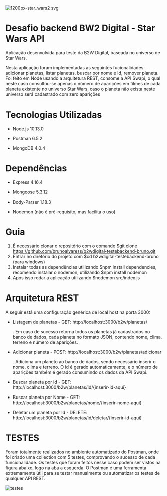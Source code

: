 ![1200px-star_wars2 svg](https://user-images.githubusercontent.com/43390621/48627866-d905b500-e99c-11e8-969c-515fd8bdcc41.png)


# Desafio backend BW2 Digital - Star Wars API

Aplicação desenvolvida para teste da B2W Digital, baseada no universo de Star Wars.

Nesta aplicação foram implementadas as seguintes fucionalidades: adicionar planetas, listar planetas, buscar por nome e Id, remover planeta. Foi feito em Node usando a arquitetura REST, consome a API Swapi, o qual neste caso consultou-se apenas o número de aparições em filmes de cada planeta existente no universo Star Wars, caso o planeta não exista neste universo será cadastrado com zero aparições


# Tecnologias Utilizadas

- Node.js 10.13.0

- Postman 6.5.2

- MongoDB 4.0.4

# Dependências

- Express 4.16.4

- Mongoose 5.3.12

- Body-Parser 1.18.3

- Nodemon (não é pré-requisito, mas facilita o uso)


# Guia 

1. É necessário clonar o repositório com o comando $git clone https://github.com/brunoalvaress/b2wdigital-testebackend-bruno.git 
2. Entrar no diretório do projeto com $cd b2wdigital-testebackend-bruno (para windows)
3. Instalar todas as dependências utilizando $npm install dependencies, recomendo instalar o nodemon, utilizando $npm install nodemon
4. Após isso rodar a aplicação utilizando $nodemon src/index.js

# Arquitetura REST

A seguir está uma configuração genérica de local host na porta 3000:

- Listagem de planetas - GET: http://localhost:3000/b2w/planetas/

   . Em caso de sucesso retorna todos os planetas já cadastrados no banco de dados, cada planeta no formato JSON, contendo nome, clima, terreno e número de aparições.
   
- Adicionar planeta - POST: http://localhost:3000/b2w/planetas/adicionar 
  
  . Adiciona um planeto ao banco de dados, sendo necessário inserir o nome, clima e terreno. O id é gerado automaticamente, e o número de aparições também é gerado consumindo os dados da API Swapi.
  
- Buscar planeta por Id - GET: http://localhost:3000/b2w/planetas/id/{inserir-id-aqui}
- Buscar planeta por Nome - GET: http://localhost:3000/b2w/planetas/nome/{inserir-nome-aqui}
- Deletar um planeta por Id - DELETE: http://localhost:3000/b2w/planetas/id/deletar/{inserir-id-aqui}

# TESTES

Foram totalmente realizados no ambiente automatizado do Postman, onde foi criado uma collection com 5 testes, comprovando o sucesso de cada funcionalidade. Os testes que foram feitos nesse caso podem ser vistos na figura abaixo, logo na aba a esquerda. O Postman é uma ferramenta extremamente útil para se testar manualmente ou automatizar os testes de qualquer API REST.

![testes](https://user-images.githubusercontent.com/43390621/48627815-b2e01500-e99c-11e8-8a28-819e35f1aad9.jpg)
